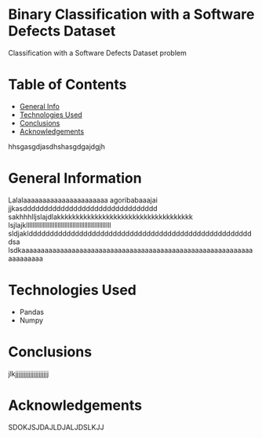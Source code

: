 # Binary Classification with a Software Defects Dataset
Classification with a Software Defects Dataset problem


# Table of Contents

+ [General Info](#general-information)
+ [Technologies Used](#technologies-used)
+ [Conclusions](#conclusions)
+ [Acknowledgements](#acknowledgements)

hhsgasgdjasdhshasgdgajdgjh


# General Information 

Lalalaaaaaaaaaaaaaaaaaaaaaa
agoribabaaajai
jjkasdddddddddddddddddddddddddddddddd
sakhhhlljslajdlakkkkkkkkkkkkkkkkkkkkkkkkkkkkkkkkkkkk
lsjlajklllllllllllllllllllllllllllllllllllllllllllllllllll
sldjaklddddddddddddddddddddddddddddddddddddddddddddddddddddddsa
lsdkaaaaaaaaaaaaaaaaaaaaaaaaaaaaaaaaaaaaaaaaaaaaaaaaaaaaaaaaaaaaaaaaaaaaa

# Technologies Used

+ Pandas
+ Numpy

# Conclusions

jlkjjjjjjjjjjjjjjjjjjjj

# Acknowledgements

SDOKJSJDAJLDJALJDSLKJJ


